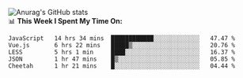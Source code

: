 
![Anurag's GitHub stats](https://github-readme-stats.vercel.app/api?username=supergczh&show_icons=true&theme=radical)
<br />
📊 **This Week I Spent My Time On:**

<!--START_SECTION:waka-->
```text
JavaScript   14 hrs 34 mins  ████████████░░░░░░░░░░░░░   47.47 % 
Vue.js       6 hrs 22 mins   █████▒░░░░░░░░░░░░░░░░░░░   20.76 % 
LESS         5 hrs 1 min     ████░░░░░░░░░░░░░░░░░░░░░   16.37 % 
JSON         1 hr 47 mins    █▒░░░░░░░░░░░░░░░░░░░░░░░   05.85 % 
Cheetah      1 hr 21 mins    █░░░░░░░░░░░░░░░░░░░░░░░░   04.44 % 
```
<!--END_SECTION:waka-->
